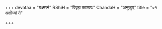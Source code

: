 +++
devataa = "यक्ष्मघ्नं"
RShiH = "विवृहा काश्यपः"
ChandaH = "अनुष्टुप्"
title = "०१ अक्षीभ्यां ते"

+++
